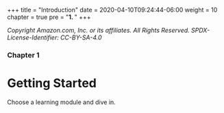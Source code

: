 +++
title = "Introduction"
date = 2020-04-10T09:24:44-06:00
weight = 10
chapter = true
pre = "<b>1. </b>"
+++

_Copyright Amazon.com, Inc. or its affiliates. All Rights Reserved. SPDX-License-Identifier: CC-BY-SA-4.0_

### Chapter 1

# Getting Started

Choose a learning module and dive in.
